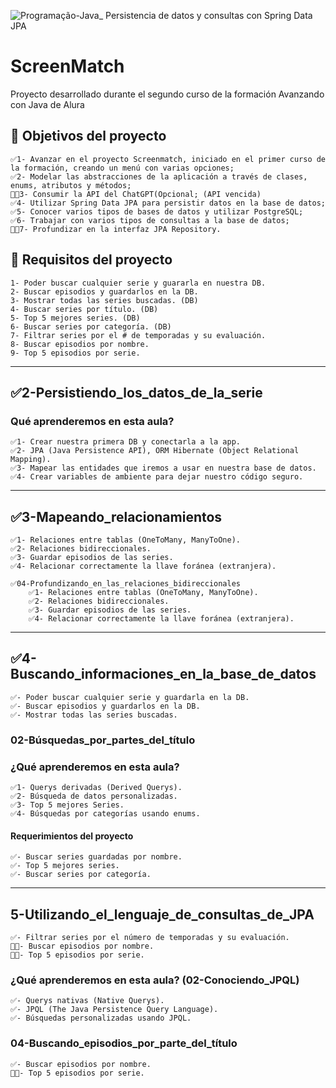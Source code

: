 [//]: # (imagen header)
![Programação-Java_ Persistencia de datos y consultas con Spring Data JPA](https://github.com/genesysR-dev/2066-java-persitencia-de-datos-y-consultas-con-Spring-JPA/assets/91544872/e0e3a9f8-afc7-4e7b-be83-469351ef2d70)

# ScreenMatch

Proyecto desarrollado durante el segundo curso de la formación Avanzando con Java de Alura

## 🔨 Objetivos del proyecto

    ✅1- Avanzar en el proyecto Screenmatch, iniciado en el primer curso de la formación, creando un menú con varias opciones;
    ✅2- Modelar las abstracciones de la aplicación a través de clases, enums, atributos y métodos;
    👷✅3- Consumir la API del ChatGPT(Opcional; (API vencida)
    ✅4- Utilizar Spring Data JPA para persistir datos en la base de datos;
    ✅5- Conocer varios tipos de bases de datos y utilizar PostgreSQL;
    ✅6- Trabajar con varios tipos de consultas a la base de datos;
    👷✅7- Profundizar en la interfaz JPA Repository.

## 👷 Requisitos del proyecto

    1- Poder buscar cualquier serie y guararla en nuestra DB.
    2- Buscar episodios y guardarlos en la DB.
    3- Mostrar todas las series buscadas. (DB)
    4- Buscar series por título. (DB)
    5- Top 5 mejores series. (DB)
    6- Buscar series por categoría. (DB)
    7- Filtrar series por el # de temporadas y su evaluación.
    8- Buscar episodios por nombre.
    9- Top 5 episodios por serie.

<hr>

## ✅2-Persistiendo_los_datos_de_la_serie

### Qué aprenderemos en esta aula?

    ✅1- Crear nuestra primera DB y conectarla a la app.
    ✅2- JPA (Java Persistence API), ORM Hibernate (Object Relational Mapping).
    ✅3- Mapear las entidades que iremos a usar en nuestra base de datos.
    ✅4- Crear variables de ambiente para dejar nuestro código seguro.

<hr>

## ✅3-Mapeando_relacionamientos

    ✅1- Relaciones entre tablas (OneToMany, ManyToOne).
    ✅2- Relaciones bidireccionales.
    ✅3- Guardar episodios de las series.
    ✅4- Relacionar correctamente la llave foránea (extranjera).

    ✅04-Profundizando_en_las_relaciones_bidireccionales
        ✅1- Relaciones entre tablas (OneToMany, ManyToOne).
        ✅2- Relaciones bidireccionales.
        ✅3- Guardar episodios de las series.
        ✅4- Relacionar correctamente la llave foránea (extranjera).

<hr>

## ✅4-Buscando_informaciones_en_la_base_de_datos

    ✅- Poder buscar cualquier serie y guardarla en la DB.
    ✅- Buscar episodios y guardarlos en la DB.
    ✅- Mostrar todas las series buscadas.

### 02-Búsquedas_por_partes_del_título

### ¿Qué aprenderemos en esta aula?

    ✅1- Querys derivadas (Derived Querys).
    ✅2- Búsqueda de datos personalizadas.
    ✅3- Top 5 mejores Series.
    ✅4- Búsquedas por categorías usando enums.

#### Requerimientos del proyecto

    ✅- Buscar series guardadas por nombre.
    ✅- Top 5 mejores series.
    ✅- Buscar series por categoría.

<hr>

## 5-Utilizando_el_lenguaje_de_consultas_de_JPA

    ✅- Filtrar series por el número de temporadas y su evaluación.
    👷✅- Buscar episodios por nombre.
    👷✅- Top 5 episodios por serie.

### ¿Qué aprenderemos en esta aula? (02-Conociendo_JPQL)

    ✅- Querys nativas (Native Querys).
    ✅- JPQL (The Java Persistence Query Language).
    ✅- Búsquedas personalizadas usando JPQL.

### 04-Buscando_episodios_por_parte_del_título

    ✅- Buscar episodios por nombre.
    👷✅- Top 5 episodios por serie.
